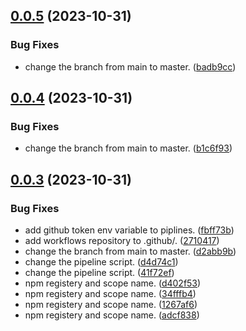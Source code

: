## [0.0.5](https://github.com/dr1tch/evercam-ui/compare/v0.0.4...v0.0.5) (2023-10-31)


### Bug Fixes

* change the branch from main to master. ([badb9cc](https://github.com/dr1tch/evercam-ui/commit/badb9cc3240b28531ecea2e2195a1f5d50dc3786))



## [0.0.4](https://github.com/dr1tch/evercam-ui/compare/v0.0.3...v0.0.4) (2023-10-31)


### Bug Fixes

* change the branch from main to master. ([b1c6f93](https://github.com/dr1tch/evercam-ui/commit/b1c6f93eb233e0151f5e0c8eee7a9f76ab670b77))



## [0.0.3](https://github.com/dr1tch/evercam-ui/compare/2710417702ac3e46d1448aa460fa487b1a6fd50e...v0.0.3) (2023-10-31)


### Bug Fixes

* add github token env variable to piplines. ([fbff73b](https://github.com/dr1tch/evercam-ui/commit/fbff73b662cab6a4a45fdc9647511fefdbe90529))
* add workflows repository to .github/. ([2710417](https://github.com/dr1tch/evercam-ui/commit/2710417702ac3e46d1448aa460fa487b1a6fd50e))
* change the branch from main to master. ([d2abb9b](https://github.com/dr1tch/evercam-ui/commit/d2abb9b2a0f315d9b31437bdc925eff839f7b5d1))
* change the pipeline script. ([d4d74c1](https://github.com/dr1tch/evercam-ui/commit/d4d74c12b027fb60f3255f20b097dc23daa0b0ae))
* change the pipeline script. ([41f72ef](https://github.com/dr1tch/evercam-ui/commit/41f72ef210bb9d2ab0e1ba2fb37f1ade46c8b502))
* npm registery and scope name. ([d402f53](https://github.com/dr1tch/evercam-ui/commit/d402f53aae2d183121c5f0911baf69c8342c6810))
* npm registery and scope name. ([34fffb4](https://github.com/dr1tch/evercam-ui/commit/34fffb40a0f26a78792078b00de06d7910225840))
* npm registery and scope name. ([1267af6](https://github.com/dr1tch/evercam-ui/commit/1267af6e903176a056c12e5d79b35f587f48dec7))
* npm registery and scope name. ([adcf838](https://github.com/dr1tch/evercam-ui/commit/adcf838a0c90983b3609fe48a9d037abff75d464))



